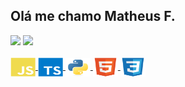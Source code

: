 ## Olá me chamo Matheus F.

<div> 
  <img height='180em' src= 'https://github-readme-stats.vercel.app/api?username=IMakeProgram&show_icons=true&theme=radical'/> <img height='150em', margin='5em' src= 'https://github-readme-stats.vercel.app/api/top-langs/?username=IMakeProgram'/>
</div>
<div style="display: inline_block"><br>
<a href ="https://beacons.ai/IMakeProgram">
<img align="center" alt="Rafa-Js" height="30" width="40" src="https://raw.githubusercontent.com/devicons/devicon/master/icons/javascript/javascript-plain.svg">
<img align="center" alt="Rafa-Ts" height="30" width="40" src="https://raw.githubusercontent.com/devicons/devicon/master/icons/typescript/typescript-plain.svg">  
<img align="center" alt="Rafa-Python" height="30" width="40" src="https://raw.githubusercontent.com/devicons/devicon/master/icons/python/python-original.svg">
<img align="center" alt="Rafa-HTML" height="30" width="40" src="https://raw.githubusercontent.com/devicons/devicon/master/icons/html5/html5-original.svg">
<img align="center" alt="Rafa-CSS" height="30" width="40" src="https://raw.githubusercontent.com/devicons/devicon/master/icons/css3/css3-original.svg">
</div>
